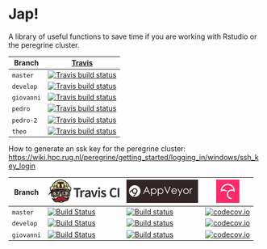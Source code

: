 # Jap!

A library of useful functions to save time if you are working with Rstudio or the peregrine cluster.

Branch|[Travis](https://travis-ci.org)
---|---
`master`|[![Travis build status](https://travis-ci.com/Giappo/jap.svg?branch=master)](https://travis-ci.com/Giappo/jap)
`develop`|[![Travis build status](https://travis-ci.com/Giappo/jap.svg?branch=develop)](https://travis-ci.com/Giappo/jap/)
`giovanni`|[![Travis build status](https://travis-ci.com/Giappo/jap.svg?branch=giovanni)](https://travis-ci.com/Giappo/jap)
`pedro`|[![Travis build status](https://travis-ci.com/Giappo/jap.svg?branch=pedro)](https://travis-ci.com/Giappo/jap)
`pedro-2`|[![Travis build status](https://travis-ci.com/Giappo/jap.svg?branch=pedro-2)](https://travis-ci.com/Giappo/jap)
`theo`|[![Travis build status](https://travis-ci.com/Giappo/jap.svg?branch=theo)](https://travis-ci.com/Giappo/jap)

How to generate an ssk key for the peregrine cluster: https://wiki.hpc.rug.nl/peregrine/getting_started/logging_in/windows/ssh_key_login

Branch|[![Travis CI logo](pics/TravisCI.png)](https://travis-ci.org)|[![AppVeyor logo](pics/AppVeyor.png)](https://www.appveyor.com)|[![Codecov logo](pics/Codecov.png)](https://www.codecov.io)
---|---|---|---
`master`|[![Build Status](https://travis-ci.org/Giappo/jap.svg?branch=master)](https://travis-ci.org/Giappo/jap) |[![Build status](https://ci.appveyor.com/api/projects/status/o6htu70cv6ttqw5r/branch/master?svg=true)](https://ci.appveyor.com/project/Giappo/jap/branch/master)| [![codecov.io](https://codecov.io/github/Giappo/jap/coverage.svg?branch=master)](https://codecov.io/github/Giappo/jap?branch=master)
`develop`|[![Build Status](https://travis-ci.org/Giappo/jap.svg?branch=develop)](https://travis-ci.org/Giappo/jap) |[![Build status](https://ci.appveyor.com/api/projects/status/o6htu70cv6ttqw5r/branch/develop?svg=true)](https://ci.appveyor.com/project/Giappo/jap/branch/develop)| [![codecov.io](https://codecov.io/github/Giappo/jap/coverage.svg?branch=develop)](https://codecov.io/github/Giappo/jap?branch=develop)
`giovanni`|[![Build Status](https://travis-ci.org/Giappo/jap.svg?branch=giovanni)](https://travis-ci.org/Giappo/jap) |[![Build status](https://ci.appveyor.com/api/projects/status/o6htu70cv6ttqw5r/branch/giovanni?svg=true)](https://ci.appveyor.com/project/Giappo/jap/branch/giovanni)| [![codecov.io](https://codecov.io/github/Giappo/jap/coverage.svg?branch=giovanni)](https://codecov.io/github/Giappo/jap?branch=giovanni)
